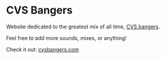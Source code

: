 CVS Bangers
===========

Website dedicated to the greatest mix of all time, [CVS bangers](https://soundcloud.com/hennessyyoungman/cvsbangers). 

Feel free to add more sounds, mixes, or anything! 

Check it out: [cvsbangers.com](http://cvsbangers.com)
